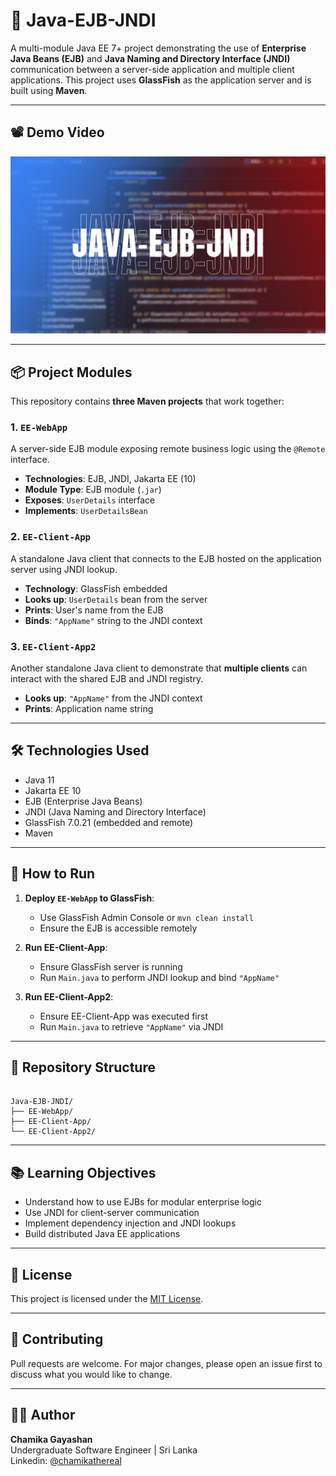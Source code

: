 # 🚀 Java-EJB-JNDI

A multi-module Java EE 7+ project demonstrating the use of **Enterprise Java Beans (EJB)** and **Java Naming and Directory Interface (JNDI)** communication between a server-side application and multiple client applications. This project uses **GlassFish** as the application server and is built using **Maven**.

---

## 📽️ Demo Video
[![Java CDI Project Demo](https://github.com/chamikathereal/Java-EJB-JNDI/blob/main/Java-EJB-JNDI.png)](https://youtu.be/3eMBZRCJQeM)

---

## 📦 Project Modules

This repository contains **three Maven projects** that work together:

### 1. `EE-WebApp`
A server-side EJB module exposing remote business logic using the `@Remote` interface.

- **Technologies**: EJB, JNDI, Jakarta EE (10)
- **Module Type**: EJB module (`.jar`)
- **Exposes**: `UserDetails` interface
- **Implements**: `UserDetailsBean`

### 2. `EE-Client-App`
A standalone Java client that connects to the EJB hosted on the application server using JNDI lookup.

- **Technology**: GlassFish embedded
- **Looks up**: `UserDetails` bean from the server
- **Prints**: User's name from the EJB
- **Binds**: `"AppName"` string to the JNDI context

### 3. `EE-Client-App2`
Another standalone Java client to demonstrate that **multiple clients** can interact with the shared EJB and JNDI registry.

- **Looks up**: `"AppName"` from the JNDI context
- **Prints**: Application name string

---

## 🛠 Technologies Used

- Java 11
- Jakarta EE 10
- EJB (Enterprise Java Beans)
- JNDI (Java Naming and Directory Interface)
- GlassFish 7.0.21 (embedded and remote)
- Maven

---

## 🔧 How to Run

1. **Deploy `EE-WebApp` to GlassFish**:
   - Use GlassFish Admin Console or `mvn clean install`
   - Ensure the EJB is accessible remotely

2. **Run EE-Client-App**:
   - Ensure GlassFish server is running
   - Run `Main.java` to perform JNDI lookup and bind `"AppName"`

3. **Run EE-Client-App2**:
   - Ensure EE-Client-App was executed first
   - Run `Main.java` to retrieve `"AppName"` via JNDI

---

## 🔗 Repository Structure

```

Java-EJB-JNDI/
├── EE-WebApp/
├── EE-Client-App/
└── EE-Client-App2/

```

---

## 📚 Learning Objectives

- Understand how to use EJBs for modular enterprise logic
- Use JNDI for client-server communication
- Implement dependency injection and JNDI lookups
- Build distributed Java EE applications

---

## 📎 License

This project is licensed under the [MIT License](LICENSE).

---

## 🤝 Contributing

Pull requests are welcome. For major changes, please open an issue first to discuss what you would like to change.

---

## 🧑‍💻 Author

**Chamika Gayashan**  
Undergraduate Software Engineer | Sri Lanka  
Linkedin: [@chamikathereal](https://www.linkedin.com/in/chamikathereal/)


